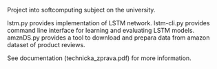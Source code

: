 Project into softcomputing subject on the university.

lstm.py provides implementation of LSTM network.
lstm-cli.py provides command line interface for learning and evaluating LSTM models.
amznDS.py provides a tool to download and prepara data from amazon dataset of product reviews.

See documentation (technicka_zprava.pdf) for more information.
